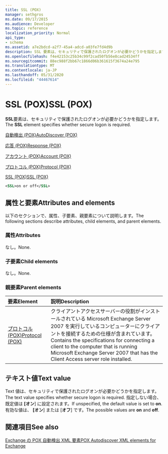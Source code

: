 ```yaml
---
title: SSL (POX)
manager: sethgros
ms.date: 09/17/2015
ms.audience: Developer
ms.topic: reference
localization_priority: Normal
api_type:
- schema
ms.assetid: a7e2bdcd-a2f7-45a4-adcd-a03fe7fd4d9b
description: SSL 要素は、セキュリティで保護されたログオンが必要かどうかを指定します。
ms.openlocfilehash: f4e42153c25b34c99f2cad50fb56e8cad24534ff
ms.sourcegitcommit: 88ec988f2bb67c1866d06b361615f3674a24e795
ms.translationtype: MT
ms.contentlocale: ja-JP
ms.lasthandoff: 05/31/2020
ms.locfileid: "44467614"
---
```

# <a name="ssl-pox"></a><span data-ttu-id="29d43-103">SSL (POX)</span><span class="sxs-lookup"><span data-stu-id="29d43-103">SSL (POX)</span></span>

<span data-ttu-id="29d43-104">**SSL**要素は、セキュリティで保護されたログオンが必要かどうかを指定します。</span><span class="sxs-lookup"><span data-stu-id="29d43-104">The **SSL** element specifies whether secure logon is required.</span></span> 
  
[<span data-ttu-id="29d43-105">自動検出 (POX)</span><span class="sxs-lookup"><span data-stu-id="29d43-105">AutoDiscover (POX)</span></span>](autodiscover-pox.md)
  
[<span data-ttu-id="29d43-106">応答 (POX)</span><span class="sxs-lookup"><span data-stu-id="29d43-106">Response (POX)</span></span>](response-pox.md)
  
[<span data-ttu-id="29d43-107">アカウント (POX)</span><span class="sxs-lookup"><span data-stu-id="29d43-107">Account (POX)</span></span>](account-pox.md)
  
[<span data-ttu-id="29d43-108">プロトコル (POX)</span><span class="sxs-lookup"><span data-stu-id="29d43-108">Protocol (POX)</span></span>](protocol-pox.md)
  
[<span data-ttu-id="29d43-109">SSL (POX)</span><span class="sxs-lookup"><span data-stu-id="29d43-109">SSL (POX)</span></span>](ssl-pox.md)
  
```xml
<SSL>on or off</SSL>
```

## <a name="attributes-and-elements"></a><span data-ttu-id="29d43-110">属性と要素</span><span class="sxs-lookup"><span data-stu-id="29d43-110">Attributes and elements</span></span>

<span data-ttu-id="29d43-111">以下のセクションで、属性、子要素、親要素について説明します。</span><span class="sxs-lookup"><span data-stu-id="29d43-111">The following sections describe attributes, child elements, and parent elements.</span></span>
  
### <a name="attributes"></a><span data-ttu-id="29d43-112">属性</span><span class="sxs-lookup"><span data-stu-id="29d43-112">Attributes</span></span>

<span data-ttu-id="29d43-113">なし。</span><span class="sxs-lookup"><span data-stu-id="29d43-113">None.</span></span>
  
### <a name="child-elements"></a><span data-ttu-id="29d43-114">子要素</span><span class="sxs-lookup"><span data-stu-id="29d43-114">Child elements</span></span>

<span data-ttu-id="29d43-115">なし。</span><span class="sxs-lookup"><span data-stu-id="29d43-115">None.</span></span>
  
### <a name="parent-elements"></a><span data-ttu-id="29d43-116">親要素</span><span class="sxs-lookup"><span data-stu-id="29d43-116">Parent elements</span></span>

|<span data-ttu-id="29d43-117">**要素**</span><span class="sxs-lookup"><span data-stu-id="29d43-117">**Element**</span></span>|<span data-ttu-id="29d43-118">**説明**</span><span class="sxs-lookup"><span data-stu-id="29d43-118">**Description**</span></span>|
|:-----|:-----|
|[<span data-ttu-id="29d43-119">プロトコル (POX)</span><span class="sxs-lookup"><span data-stu-id="29d43-119">Protocol (POX)</span></span>](protocol-pox.md) <br/> |<span data-ttu-id="29d43-120">クライアントアクセスサーバーの役割がインストールされている Microsoft Exchange Server 2007 を実行しているコンピューターにクライアントを接続するための仕様が含まれています。</span><span class="sxs-lookup"><span data-stu-id="29d43-120">Contains the specifications for connecting a client to the computer that is running Microsoft Exchange Server 2007 that has the Client Access server role installed.</span></span>  <br/> |
   
## <a name="text-value"></a><span data-ttu-id="29d43-121">テキスト値</span><span class="sxs-lookup"><span data-stu-id="29d43-121">Text value</span></span>

<span data-ttu-id="29d43-122">Text 値は、セキュリティで保護されたログオンが必要かどうかを指定します。</span><span class="sxs-lookup"><span data-stu-id="29d43-122">The text value specifies whether secure logon is required.</span></span> <span data-ttu-id="29d43-123">指定しない場合、既定値は **[オン**] に設定されます。</span><span class="sxs-lookup"><span data-stu-id="29d43-123">If unspecified, the default value is set to **on**.</span></span> <span data-ttu-id="29d43-124">有効な値は、 **[オン**] または [**オフ**] です。</span><span class="sxs-lookup"><span data-stu-id="29d43-124">The possible values are **on** and **off**.</span></span>
  
## <a name="see-also"></a><span data-ttu-id="29d43-125">関連項目</span><span class="sxs-lookup"><span data-stu-id="29d43-125">See also</span></span>



[<span data-ttu-id="29d43-126">Exchange の POX 自動検出 XML 要素</span><span class="sxs-lookup"><span data-stu-id="29d43-126">POX Autodiscover XML elements for Exchange</span></span>](pox-autodiscover-xml-elements-for-exchange.md)

